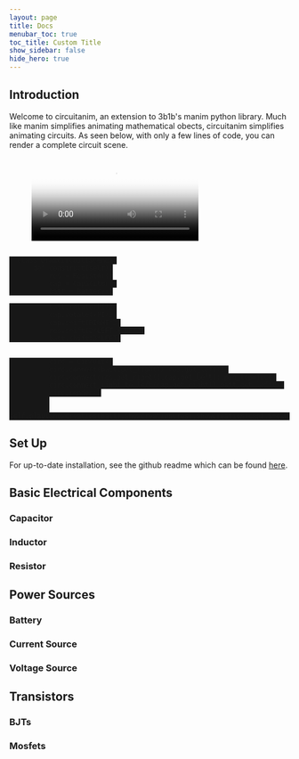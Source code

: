 ```yaml
---
layout: page
title: Docs
menubar_toc: true
toc_title: Custom Title
show_sidebar: false
hide_hero: true
---
```


## Introduction

Welcome to circuitanim, an extension to 3b1b's manim python library. Much like manim simplifies animating mathematical obects, circuitanim simplifies animating circuits. As seen below, with only a few lines of code, you can render a complete circuit scene.

<!-- blank line -->
<figure class="video_container">
  <video controls="true" allowfullscreen="true" poster="graphics/videos/DrawCircuit_poster.jpg">
    <source src="graphics/videos/DrawCircuit.mp4" type="video/mp4">
    <!--<source src="path/to/video.ogg" type="video/ogg">
    <source src="path/to/video.webm" type="video/webm"> -->
  </video> 
</figure>
<!-- blank line -->



<pre><code style="background-color: #171717;">
  class DrawCircuit(Scene):
      def construct(self):
          res = Resistor()
          cap = Capacitor()
          batt = Battery()

          batt.rotate(PI/2)
          cap.rotate(-PI/2)
          cap.shift(RIGHT*3)
          res.shift(2*LEFT + UP*3)
          batt.shift(3*LEFT)


          circ = Circuit()
          circ.connect(batt.get_right(),res.get_left())
          circ.connect(res.get_right(),cap.get_left(),pin_top=True)
          circ.connect_right_to_left(cap.get_right(),batt.get_left())
          circ.render()
          
          self.play(ShowCreation(batt),ShowCreation(res),ShowCreation(cap),ShowCreation(circ),run_time=3)
</code></pre>



## Set Up

For up-to-date installation, see the github readme which can be found [here](https://github.com/weras2/circuitanim).  



## Basic Electrical Components 

### Capacitor

### Inductor 

### Resistor






## Power Sources 

### Battery 

### Current Source

### Voltage Source



## Transistors 

### BJTs 

### Mosfets
